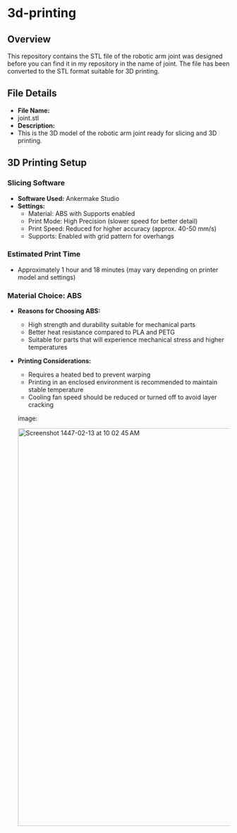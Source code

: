 # 3d-printing
## Overview
This repository contains the STL file of the robotic arm joint was designed before you can find it in my repository in the name of joint. The file has been converted to the STL format suitable for 3D printing.

## File Details
- **File Name:**
- joint.stl
- **Description:**
-  This is the 3D model of the robotic arm joint ready for slicing and 3D printing.

## 3D Printing Setup

### Slicing Software
- **Software Used:** Ankermake Studio
- **Settings:**
  - Material: ABS with Supports enabled
  - Print Mode: High Precision (slower speed for better detail)
  - Print Speed: Reduced for higher accuracy (approx. 40-50 mm/s)
  - Supports: Enabled with grid pattern for overhangs

### Estimated Print Time
- Approximately 1 hour and 18 minutes (may vary depending on printer model and settings)

### Material Choice: ABS
- **Reasons for Choosing ABS:**
  - High strength and durability suitable for mechanical parts
  - Better heat resistance compared to PLA and PETG
  - Suitable for parts that will experience mechanical stress and higher temperatures
- **Printing Considerations:**
  - Requires a heated bed to prevent warping
  - Printing in an enclosed environment is recommended to maintain stable temperature
  - Cooling fan speed should be reduced or turned off to avoid layer cracking
 
  image:

  <img width="1032" height="899" alt="Screenshot 1447-02-13 at 10 02 45 AM" src="https://github.com/user-attachments/assets/0c3c617a-234a-4c24-b073-f43fef4a28fd" />

